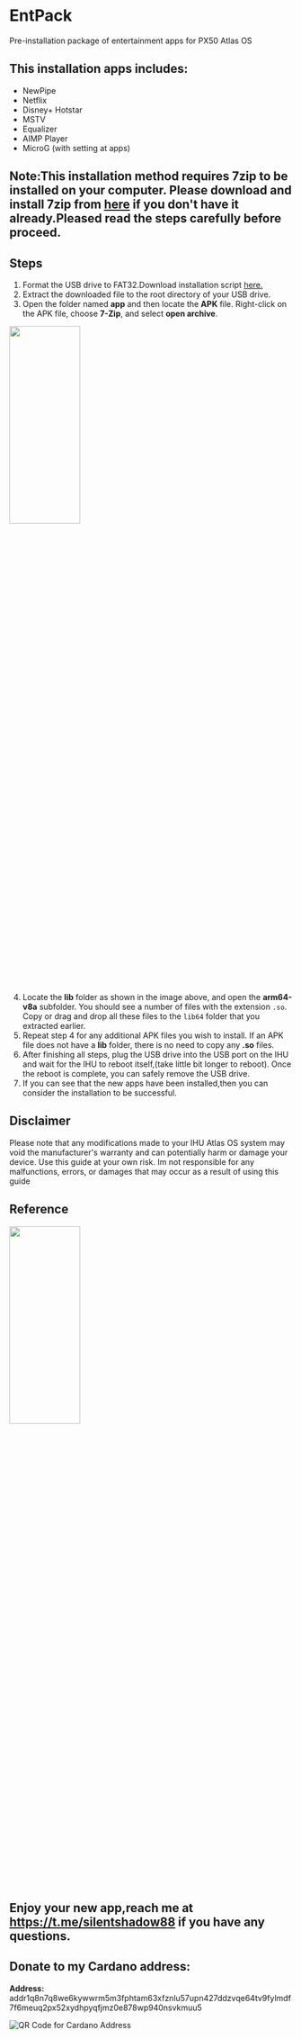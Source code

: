 # EntPack
Pre-installation package of entertainment apps for PX50 Atlas OS

## This installation apps includes:
  - NewPipe
  - Netflix
  - Disney+ Hotstar
  - MSTV
  - Equalizer
  - AIMP Player
  - MicroG (with setting at apps)

## Note:This installation method requires 7zip to be installed on your computer. Please download and install 7zip from [here](https://www.7-zip.org/) if you don't have it already.Pleased read the steps carefully before proceed.

## Steps

1.  Format the USB drive to FAT32.Download installation script [here.](https://drive.google.com/file/d/1Gx5zgQHDrDGMkRs9TgyVm0e4OJWqqvM-/view?usp=share_link)
2.  Extract the downloaded file to the root directory of your USB drive.
3.  Open the folder named **app** and then locate the **APK** file. Right-click on the APK file, choose **7-Zip**, and select **open archive**.
<img src="https://user-images.githubusercontent.com/124480402/222107456-c997757f-6345-4d81-89d2-2d2491274caf.JPG" width=50% height=30%>

4. Locate the **lib** folder as shown in the image above, and open the **arm64-v8a** subfolder. You should see a number of files with the extension `.so`. Copy or drag and drop all these files to the `lib64` folder that you extracted earlier.
5. Repeat step 4 for any additional APK files you wish to install. If an APK file does not have a **lib** folder, there is no need to copy any **.so** files.
6. After finishing all steps, plug the USB drive into the USB port on the IHU and wait for the IHU to reboot itself,(take little bit longer to reboot). Once the reboot is complete, you can safely remove the USB drive.
7. If you can see that the new apps have been installed,then you can consider the installation to be successful.


## Disclaimer
Please note that any modifications made to your IHU Atlas OS system may void the manufacturer's warranty and can potentially harm or damage your device. Use this guide at your own risk. Im not responsible for any malfunctions, errors, or damages that may occur as a result of using this guide

## Reference
<img src="https://user-images.githubusercontent.com/124480402/222115044-2132ddf2-d4dc-44f9-a0c5-557f1dec6792.jpg" width=50% height=30%>


## Enjoy your new app,reach me at https://t.me/silentshadow88 if you have any questions.


## Donate to my Cardano address:

**Address:** addr1q8n7q8we6kywwrm5m3fphtam63xfznlu57upn427ddzvqe64tv9fylmdf7f6meuq2px52xydhpyqfjmz0e878wp940nsvkmuu5

![QR Code for Cardano Address](https://api.qrserver.com/v1/create-qr-code/?size=150x150&data=addr1q8n7q8we6kywwrm5m3fphtam63xfznlu57upn427ddzvqe64tv9fylmdf7f6meuq2px52xydhpyqfjmz0e878wp940nsvkmuu5)
